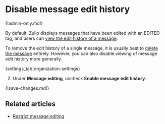 # Disable message edit history

{!admin-only.md!}

By default, Zulip displays messages that have been edited with an EDITED tag, and users
can [view the edit history of a message](/help/view-a-messages-edit-history).

To remove the edit history of a single message, it is usually best to
[delete the message](edit-or-delete-a-message) entirely. However, you can
also disable viewing of message edit history more generally.

{settings_tab|organization-settings}

2. Under **Message editing**, uncheck **Enable message edit history**.

{!save-changes.md!}

## Related articles

* [Restrict message editing](/help/configure-message-editing-and-deletion)
